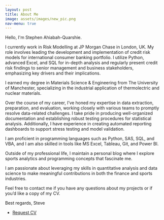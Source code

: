 ```yaml
---
layout: post
title: About Me
image: assets/images/new_pic.png
nav-menu: true
---
```

Hello, I'm Stephen Ahiabah-Quarshie.

I currently work in Risk Modelling at JP Morgan Chase in London, UK. My role involves leading the development and implementation of credit risk models for international consumer banking portfolio. I utilize Python, advanced Excel, and SQL for in-depth analysis and regularly present credit risk findings to senior management and business stakeholders, emphasizing key drivers and their implications.

I earned my degree in Materials Science & Engineering from The University of Manchester, specializing in the industrial application of thermolectric and nuclear materials. 

Over the course of my career, I’ve honed my expertise in data extraction, preparation, and evaluation, working closely with various teams to promptly resolve data-related challenges. I take pride in producing well-organized documentation and establishing robust testing procedures for statistical analysis. Additionally, I have experience in creating automated reporting dashboards to support stress testing and model validation.

I am proficient in programming languages such as Python, SAS, SQL, and VBA, and I am also skilled in tools like MS Excel, Tableau, Git, and Power BI.

Outside of my professional life, I maintain a personal blog where I explore sports analytics and programming concepts that fascinate me.

I am passionate about leveraging my skills in quantitative analysis and data science to make meaningful contributions in both the finance and sports industries.

Feel free to contact me if you have any questions about my projects or if you’d like a copy of my CV.

Best regards,
Steve

<ul class="actions vertical">
    <!-- <li><a href="#" class="button special fit">About</a></li> -->
    <li><a href="{{ '/contact.html' | absolute_url}}" class="button fit">Request CV</a></li>
</ul>


